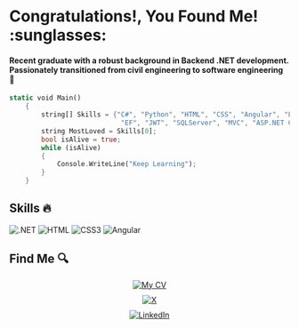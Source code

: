 <h1> Congratulations!, You Found Me! :sunglasses: </h1>
<h4> Recent graduate with a robust background in Backend .NET development. Passionately transitioned from civil
engineering to software engineering 🦚 </h4>

```rust
static void Main()
    {
        string[] Skills = {"C#", "Python", "HTML", "CSS", "Angular", "LINQ", "RESTful APIs",
                            "EF", "JWT", "SQLServer", "MVC", "ASP.NET Core", "Postman", "Redis"};
        string MostLoved = Skills[0]; 
        bool isAlive = true;
        while (isAlive)
        {
            Console.WriteLine("Keep Learning");
        }
    }
```
## Skills :fire:
<p>
        <img src="https://img.shields.io/badge/--239120?style=flat-square&logo=.net" alt=".NET">
        <img src="https://img.shields.io/badge/-white?style=flat-square&logo=html5" alt="HTML">
        <img src="https://img.shields.io/badge/-1572B6?style=flat-square&logo=css3" alt="CSS3">
        <img src="https://img.shields.io/badge/-red?style=flat-square&logo=angular" alt="Angular">
    </p>
        
## Find Me :mag:

<div style="display: flex; flex-direction: column; align-items: center; gap: 10px;">
    
<a href="https://drive.google.com/file/d/1KJhSG4wKWAIItOPGOta7FBp5klFZVpUP/view?usp=sharing" target="_blank">
        <img src="https://img.shields.io/badge/-My%20CV-red?style=for-the-badge&logo=google-drive" alt="My CV">
    </a>
  
<a href="https://X.com/ichatosha" target="_blank">
        <img src="https://img.shields.io/badge/-X-black?style=for-the-badge&logo=x" alt="X">
    </a>

<a href="https://www.linkedin.com/in/ichatosha/" target="_blank">
        <img src="https://img.shields.io/badge/-LinkedIn-0077B5?style=for-the-badge&logo=linkedin" alt="LinkedIn">
    </a>
    </div>


